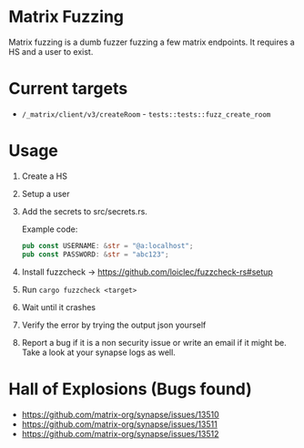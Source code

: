 # Matrix Fuzzing

Matrix fuzzing is a dumb fuzzer fuzzing a few matrix endpoints. It requires a HS and a user to exist.

# Current targets

- `/_matrix/client/v3/createRoom` - `tests::tests::fuzz_create_room`

# Usage

1. Create a HS
1. Setup a user
1. Add the secrets to src/secrets.rs.

   Example code:

   ```rust
   pub const USERNAME: &str = "@a:localhost";
   pub const PASSWORD: &str = "abc123";
   ```

1. Install fuzzcheck -> https://github.com/loiclec/fuzzcheck-rs#setup
1. Run `cargo fuzzcheck <target>`
1. Wait until it crashes
1. Verify the error by trying the output json yourself
1. Report a bug if it is a non security issue or write an email if it might be. Take a look at your synapse logs as well.

# Hall of Explosions (Bugs found)

- https://github.com/matrix-org/synapse/issues/13510
- https://github.com/matrix-org/synapse/issues/13511
- https://github.com/matrix-org/synapse/issues/13512
